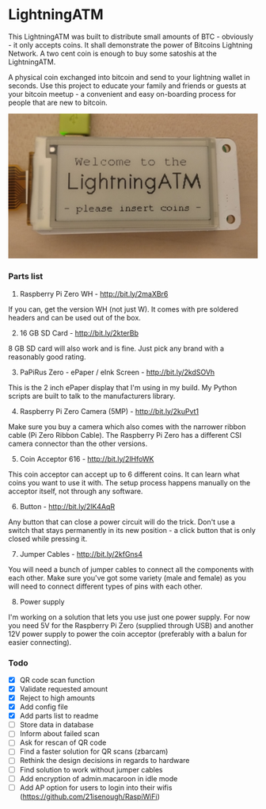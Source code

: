 # LightningATM

This LightningATM was built to distribute small amounts of BTC - obviously - it only accepts coins. It shall demonstrate the power of Bitcoins Lightning Network. A two cent coin is enough to buy some satoshis at the LightningATM.

A physical coin exchanged into bitcoin and send to your lightning wallet in seconds. Use this project to educate your family and friends or guests at your bitcoin meetup - a convenient and easy on-boarding process for people that are new to bitcoin.

![alt text](https://github.com/21isenough/LightningATM/blob/master/resources/startup_screen.jpg)

### Parts list

1. Raspberry Pi Zero WH - http://bit.ly/2maXBr6

If you can, get the version WH (not just W). It comes with pre soldered headers and can be used out of the box.

2. 16 GB SD Card - http://bit.ly/2kterBb

8 GB SD card will also work and is fine. Just pick any brand with a reasonably good rating.

3. PaPiRus Zero - ePaper / eInk Screen - http://bit.ly/2kdSOVh

This is the 2 inch ePaper display that I'm using in my build. My Python scripts are built to talk to the manufacturers library.

4. Raspberry Pi Zero Camera (5MP) - http://bit.ly/2kuPvt1

Make sure you buy a camera which also comes with the narrower ribbon cable (Pi Zero Ribbon Cable). The Raspberry Pi Zero has a different CSI camera connector than the other versions.

5. Coin Acceptor 616 - http://bit.ly/2lHfoWK

This coin acceptor can accept up to 6 different coins. It can learn what coins you want to use it with. The setup process happens manually on the acceptor itself, not through any software.

6. Button - http://bit.ly/2lK4AqR

Any button that can close a power circuit will do the trick. Don't use a switch that stays permanently in its new position - a click button that is only closed while pressing it.

7. Jumper Cables - http://bit.ly/2kfGns4

You will need a bunch of jumper cables to connect all the components with each other. Make sure you've got some variety (male and female) as you will need to connect different types of pins with each other.

8. Power supply

I'm working on a solution that lets you use just one power supply. For now you need 5V for the Raspberry Pi Zero (supplied through USB) and another 12V power supply to power the coin acceptor (preferably with a balun for easier connecting).

### Todo

- [x] QR code scan function
- [x] Validate requested amount
- [x] Reject to high amounts
- [x] Add config file
- [x] Add parts list to readme
- [ ] Store data in database
- [ ] Inform about failed scan
- [ ] Ask for rescan of QR code
- [ ] Find a faster solution for QR scans (zbarcam)
- [ ] Rethink the design decisions in regards to hardware
- [ ] Find solution to work without jumper cables
- [ ] Add encryption of admin.macaroon in idle mode
- [ ] Add AP option for users to login into their wifis (https://github.com/21isenough/RaspiWiFi)
